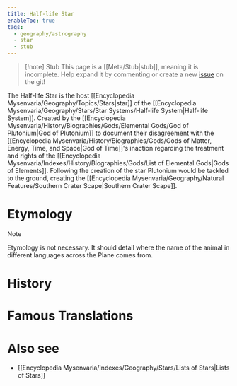 ```yaml
---
title: Half-life Star
enableToc: true
tags:
  - geography/astrography
  - star
  - stub
---
```


> [!note] Stub
> This page is a [[Meta/Stub|stub]], meaning it is incomplete. Help expand it by commenting or create a new [issue](https://github.com/RagtimeGal/quartz--encyclopedia-mysenvaria/issues/new/choose) on the git!


The Half-life Star is the host [[Encyclopedia Mysenvaria/Geography/Topics/Stars|star]] of the [[Encyclopedia Mysenvaria/Geography/Stars/Star Systems/Half-life System|Half-life System]]. Created by the [[Encyclopedia Mysenvaria/History/Biographies/Gods/Elemental Gods/God of Plutonium|God of Plutonium]] to document their disagreement with the [[Encyclopedia Mysenvaria/History/Biographies/Gods/Gods of Matter, Energy, Time, and Space|God of Time]]'s inaction regarding the treatment and rights of the [[Encyclopedia Mysenvaria/Indexes/History/Biographies/Gods/List of Elemental Gods|Gods of Elements]]. Following the creation of the star Plutonium would be tackled to the ground, creating the [[Encyclopedia Mysenvaria/Geography/Natural Features/Southern Crater Scape|Southern Crater Scape]].
# Etymology

> [!note]
> Etymology is not necessary. It should detail where the name of the animal in different languages across the Plane comes from.
# History

# Famous Translations

# Also see
- [[Encyclopedia Mysenvaria/Indexes/Geography/Stars/Lists of Stars|Lists of Stars]]
